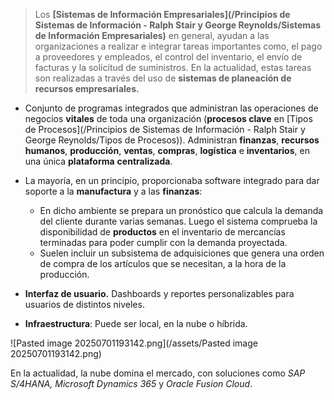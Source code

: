 >  Los **[Sistemas de Información Empresariales](/Principios de Sistemas de Información - Ralph Stair y George Reynolds/Sistemas de Información Empresariales)** en general, ayudan a las organizaciones a realizar e integrar tareas importantes como, el pago a proveedores y empleados, el control del inventario, el envío de facturas y la solicitud de suministros. En la actualidad, estas tareas son realizadas a través del uso de **sistemas de planeación de recursos empresariales.**

- Conjunto de programas integrados que administran las operaciones de negocios **vitales** de toda una organización (**procesos clave** en [Tipos de Procesos](/Principios de Sistemas de Información - Ralph Stair y George Reynolds/Tipos de Procesos)). Administran **finanzas**, **recursos** **humanos**, **producción**, **ventas**, **compras**, **logística** e **inventarios**, en una única **plataforma** **centralizada**.

- La mayoría, en un principio, proporcionaba software integrado para dar soporte a la **manufactura** y a las **finanzas**:
	- En dicho ambiente se prepara un pronóstico que calcula la demanda del cliente durante varias semanas. Luego el sistema comprueba la disponibilidad de **productos** en el inventario de mercancías terminadas para poder cumplir con la demanda proyectada.
	- Suelen incluir un subsistema de adquisiciones que genera una orden de compra de los artículos que se necesitan, a la hora de la producción.

- **Interfaz de usuario.** Dashboards y reportes personalizables para usuarios de distintos niveles.
- **Infraestructura**: Puede ser local, en la nube o híbrida.

![Pasted image 20250701193142.png](/assets/Pasted image 20250701193142.png)

En la actualidad, la nube domina el mercado, con soluciones como *SAP S/4HANA, Microsoft Dynamics 365* y *Oracle Fusion Cloud*.